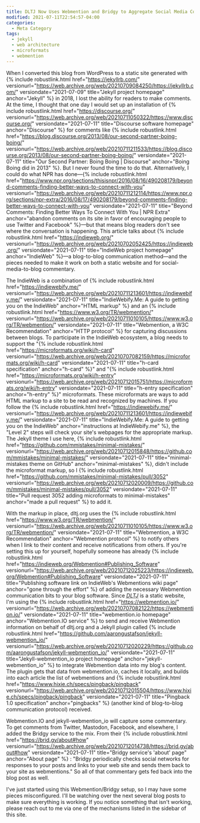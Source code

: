 ```yaml
---
title: DLTJ Now Uses Webmention and Bridgy to Aggregate Social Media Commentary
modified: 2021-07-11T22:54:57-04:00
categories:
  - Meta Category
tags:
  - jekyll
  - web architecture
  - microformats
  - webmention
---
```


When I converted this blog from WordPress to a static site generated with {% include robustlink.html href="https://jekyllrb.com/" versionurl="https://web.archive.org/web/20210709084250/https://jekyllrb.com/" versiondate="2021-07-09" title="Jekyll project homepage" anchor="Jekyll" %} in 2018, I lost the ability for readers to make comments. 
At the time, I thought that one day I would set up an installation of {% include robustlink.html href="https://discourse.org/" versionurl="https://web.archive.org/web/20210711050322/https://www.discourse.org/" versiondate="2021-07-11" title="Discourse software homepage" anchor="Discourse" %} for comments like {% include robustlink.html href="https://blog.discourse.org/2013/08/our-second-partner-boing-boing/" versionurl="https://web.archive.org/web/20210711211533/https://blog.discourse.org/2013/08/our-second-partner-boing-boing/" versiondate="2021-07-11" title="Our Second Partner: Boing Boing | Discourse" anchor="Boing Boing did in 2013" %}. 
But I never found the time to do that. 
Alternatively, I could do what NPR has done—{% include robustlink.html href="https://www.npr.org/sections/thisisnpr/2016/08/16/490208179/beyond-comments-finding-better-ways-to-connect-with-you" versionurl="https://web.archive.org/web/20210711212114/https://www.npr.org/sections/npr-extra/2016/08/17/490208179/beyond-comments-finding-better-ways-to-connect-with-you" versiondate="2021-07-11" title="Beyond Comments: Finding Better Ways To Connect With You | NPR Extra" anchor="abandon comments on its site in favor of encouraging people to use Twitter and Facebook" %}—but that means blog readers don't see where the conversation is happening. 
This article talks about {% include robustlink.html href="https://indieweb.org/" versionurl="https://web.archive.org/web/20210702052425/https://indieweb.org/" versiondate="2021-07-11" title="IndieWeb project homepage" anchor="IndieWeb" %}—a blog-to-blog communication method—and the pieces needed to make it work on both a static website and for social-media-to-blog commentary.
 
The IndieWeb is a combination of {% include robustlink.html href="https://indiewebify.me/" versionurl="https://web.archive.org/web/20210711213601/https://indiewebify.me/" versiondate="2021-07-11" title="IndieWebify.Me: A guide to getting you on the IndieWeb" anchor="HTML markup" %} and an {% include robustlink.html href="https://www.w3.org/TR/webmention/" versionurl="https://web.archive.org/web/20210711010105/https://www.w3.org/TR/webmention/" versiondate="2021-07-11" title="Webmention, a W3C Recommendation" anchor="HTTP protocol" %} for capturing discussions between blogs. 
To participate in the IndieWeb ecosystem, a blog needs to support the "{% include robustlink.html href="https://microformats.org/wiki/h-card" versionurl="https://web.archive.org/web/20210707082159/https://microformats.org/wiki/h-card" versiondate="2021-07-11" title="h-card specification" anchor="h-card" %}" and "{% include robustlink.html href="https://microformats.org/wiki/h-entry" versionurl="https://web.archive.org/web/20210712015751/https://microformats.org/wiki/h-entry" versiondate="2021-07-11" title="h-entry specification" anchor="h-entry" %}" microformats. 
These microformats are ways to add HTML markup to a site to be read and recognized by machines. 
If you follow the {% include robustlink.html href="https://indiewebify.me/" versionurl="https://web.archive.org/web/20210711213601/https://indiewebify.me/" versiondate="2021-07-11" title="IndieWebify.Me: A guide to getting you on the IndieWeb" anchor="instructions at IndieWebify.me" %}, the "Level 2" steps will check your site's webpages for the appropriate markup. 
The Jekyll theme I use here, {% include robustlink.html href="https://github.com/mmistakes/minimal-mistakes/" versionurl="https://web.archive.org/web/20210712015848/https://github.com/mmistakes/minimal-mistakes/" versiondate="2021-07-11" title="minimal-mistakes theme on GitHub" anchor="minimal-mistakes" %}, didn't include the microformat markup, so I {% include robustlink.html href="https://github.com/mmistakes/minimal-mistakes/pull/3052" versionurl="https://web.archive.org/web/20210712020009/https://github.com/mmistakes/minimal-mistakes/pull/3052" versiondate="2021-07-11" title="Pull request 3052 adding microformats to minimal-mistakes" anchor="made a pull request" %} to add it. 

With the markup in place, dltj.org uses the {% include robustlink.html href="https://www.w3.org/TR/webmention/" versionurl="https://web.archive.org/web/20210711010105/https://www.w3.org/TR/webmention/" versiondate="2021-07-11" title="Webmention, a W3C Recommendation" anchor="Webmention protocol" %} to notify others when I link to their content and receive notifications from others.
If you're setting this up for yourself, hopefully someone has already {% include robustlink.html href="https://indieweb.org/Webmention#Publishing_Software" versionurl="https://web.archive.org/web/20210712025223/https://indieweb.org/Webmention#Publishing_Software" versiondate="2021-07-11" title="Publishing software link on IndieWeb's Webmentions wiki page" anchor="gone through the effort" %} of adding the necessary Webmention communication bits to your blog software. 
Since <i><acronym title="Disruptive Library Technology Jester">DLTJ</acronym></i> is a static website, I'm using the {% include robustlink.html href="https://webmention.io/" versionurl="https://web.archive.org/web/20210707082122/https://webmention.io/" versiondate="2021-07-11" title="webmention.io homepage" anchor="Webmention.IO service" %} to send and receive Webmention information on behalf of dltj.org and a Jekyll plugin called {% include robustlink.html href="https://github.com/aarongustafson/jekyll-webmention_io/" versionurl="https://web.archive.org/web/20210712020229/https://github.com/aarongustafson/jekyll-webmention_io/" versiondate="2021-07-11" title="Jekyll-webmention_io project homepage" anchor="jekyll-webmention_io" %} to integrate Webmention data into my blog's content. 
The plugin gets that data from webmention.io, caches it locally, and builds into each article the list of webmentions and {% include robustlink.html href="https://www.hixie.ch/specs/pingback/pingback" versionurl="https://web.archive.org/web/20210712015504/https://www.hixie.ch/specs/pingback/pingback" versiondate="2021-07-11" title="Pingback 1.0 specification" anchor="pingbacks" %} (another kind of blog-to-blog communication protocol) received. 

Webmention.IO and jekyll-webmention_io will capture some commentary. 
To get comments from Twitter, Mastodon, Facebook, and elsewhere, I added the Bridgy service to the mix. 
From their {% include robustlink.html href="https://brid.gy/about#how" versionurl="https://web.archive.org/web/20210712014738/https://brid.gy/about#how" versiondate="2021-07-11" title="Bridgy service's 'about' page" anchor="About page" %} : "Bridgy periodically checks social networks for responses to your posts and links to your web site and sends them back to your site as webmentions." 
So all of that commentary gets fed back into the blog post as well.

I've just started using this Webmention/Bridgy setup, so I may have some pieces misconfigured. 
I'll be watching over the next several blog posts to make sure everything is working. 
If you notice something that isn't working, please reach out to me via one of the mechanisms listed in the sidebar of this site.